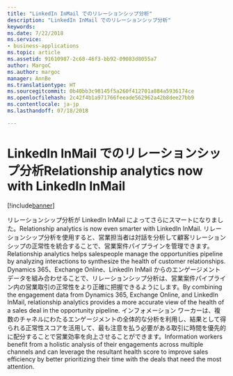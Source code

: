 ```yaml
---
title: "LinkedIn InMail でのリレーションシップ分析"
description: "LinkedIn InMail でのリレーションシップ分析"
keywords: 
ms.date: 7/22/2018
ms.service:
- business-applications
ms.topic: article
ms.assetid: 91610987-2c68-46f3-bb92-09083d8055a7
author: MargoC
ms.author: margoc
manager: AnnBe
ms.translationtype: HT
ms.sourcegitcommit: 0b40bb3c98145f5a260f412701a884a5936174ce
ms.openlocfilehash: 2c42f4b1a971766feeade562962a42b8dee27bb9
ms.contentlocale: ja-jp
ms.lasthandoff: 07/18/2018

---
```


# <a name="relationship-analytics-now-with-linkedin-inmail"></a><span data-ttu-id="44f9f-103">LinkedIn InMail でのリレーションシップ分析</span><span class="sxs-lookup"><span data-stu-id="44f9f-103">Relationship analytics now with LinkedIn InMail</span></span>


[!include[banner](../../includes/banner.md)]


<span data-ttu-id="44f9f-104">リレーションシップ分析が LinkedIn InMail によってさらにスマートになりました。</span><span class="sxs-lookup"><span data-stu-id="44f9f-104">Relationship analytics is now even smarter with LinkedIn InMail.</span></span> <span data-ttu-id="44f9f-105">リレーションシップ分析を使用すると、営業担当者は対話を分析して顧客リレーションシップの正常性を統合することで、営業案件パイプラインを管理できます。</span><span class="sxs-lookup"><span data-stu-id="44f9f-105">Relationship analytics helps salespeople manage the opportunities pipeline by analyzing interactions to synthesize the health of customer relationships.</span></span>  <span data-ttu-id="44f9f-106">Dynamics 365、Exchange Online、LinkedIn InMail からのエンゲージメント データを組み合わせることで、リレーションシップ分析は、営業案件パイプライン内の営業取引の正常性をより正確に把握できるようにします。</span><span class="sxs-lookup"><span data-stu-id="44f9f-106">By combining the engagement data from Dynamics 365, Exchange Online, and LinkedIn InMail, relationship analytics provides a more accurate view of the health of a sales deal in the opportunity pipeline.</span></span> <span data-ttu-id="44f9f-107">インフォメーション ワーカーは、複数のチャネルにわたるエンゲージメントの全体的な分析を利用し、結果として得られる正常性スコアを活用して、最も注意を払う必要がある取引に時間を優先的に配分することで営業効率を向上させることができます。</span><span class="sxs-lookup"><span data-stu-id="44f9f-107">Information workers benefit from a holistic analysis of their engagements across multiple channels and can leverage the resultant health score to improve sales efficiency by better prioritizing their time with the deals that need the most attention.</span></span>

